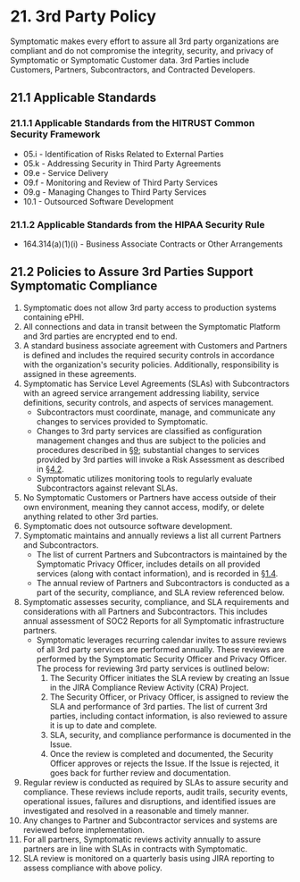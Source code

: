 # 21. 3rd Party Policy

Symptomatic makes every effort to assure all 3rd party organizations are compliant and do not compromise the integrity, security, and privacy of Symptomatic or Symptomatic Customer data. 3rd Parties include Customers, Partners, Subcontractors, and Contracted Developers.

## 21.1 Applicable Standards

### 21.1.1 Applicable Standards from the HITRUST Common Security Framework

*  05.i - Identification of Risks Related to External Parties
*  05.k - Addressing Security in Third Party Agreements
*  09.e - Service Delivery
*  09.f - Monitoring and Review of Third Party Services
*  09.g - Managing Changes to Third Party Services
*  10.1 - Outsourced Software Development

### 21.1.2 Applicable Standards from the HIPAA Security Rule

* 164.314(a)(1)(i) - Business Associate Contracts or Other Arrangements

## 21.2 Policies to Assure 3rd Parties Support Symptomatic Compliance

1. Symptomatic does not allow 3rd party access to production systems containing ePHI.
2. All connections and data in transit between the Symptomatic Platform and 3rd parties are encrypted end to end.
3. A standard business associate agreement with Customers and Partners is defined and includes the required security controls in accordance with the organization's security policies. Additionally, responsibility is assigned in these agreements.
4. Symptomatic has Service Level Agreements (SLAs) with Subcontractors with an agreed service arrangement addressing liability, service definitions, security controls, and aspects of services management.
   * Subcontractors must coordinate, manage, and communicate any changes to services provided to Symptomatic.
   * Changes to 3rd party services are classified as configuration management changes and thus are subject to the policies and procedures described in [§9](#9.-configuration-management-policy); substantial changes to services provided by 3rd parties will invoke a Risk Assessment as described in [§4.2](#4.2-risk-management-policies).
   * Symptomatic utilizes monitoring tools to regularly evaluate Subcontractors against relevant SLAs.
5. No Symptomatic Customers or Partners have access outside of their own environment, meaning they cannot access, modify, or delete anything related to other 3rd parties.
6. Symptomatic does not outsource software development.
7. Symptomatic maintains and annually reviews a list all current Partners and Subcontractors.
   * The list of current Partners and Subcontractors is maintained by the Symptomatic Privacy Officer, includes details on all provided services (along with contact information), and is recorded in [§1.4](#1.4-Symptomatic-organizational-concepts).
   * The annual review of Partners and Subcontractors is conducted as a part of the security, compliance, and SLA review referenced below.
8. Symptomatic assesses security, compliance, and SLA requirements and considerations with all Partners and Subcontractors. This includes annual assessment of SOC2 Reports for all Symptomatic infrastructure partners.
   * Symptomatic leverages recurring calendar invites to assure reviews of all 3rd party services are performed annually. These reviews are performed by the Symptomatic Security Officer and Privacy Officer. The process for reviewing 3rd party services is outlined below:
     1. The Security Officer initiates the SLA review by creating an Issue in the JIRA Compliance Review Activity (CRA) Project.
     2. The Security Officer, or Privacy Officer, is assigned to review the SLA and performance of 3rd parties. The list of current 3rd parties, including contact information, is also reviewed to assure it is up to date and complete.
     3. SLA, security, and compliance performance is documented in the Issue.
     4. Once the review is completed and documented, the Security Officer approves or rejects the Issue. If the Issue is rejected, it goes back for further review and documentation.
9. Regular review is conducted as required by SLAs to assure security and compliance. These reviews include reports, audit trails, security events, operational issues, failures and disruptions, and identified issues are investigated and resolved in a reasonable and timely manner.
10. Any changes to Partner and Subcontractor services and systems are reviewed before implementation.
11. For all partners, Symptomatic reviews activity annually to assure partners are in line with SLAs in contracts with Symptomatic.
12. SLA review is monitored on a quarterly basis using JIRA reporting to assess compliance with above policy.
